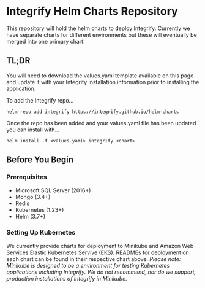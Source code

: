 # Integrify Helm Charts Repository

This repository will hold the helm charts to deploy Integrify. Currently we have separate charts for different environments but these will eventually be merged into one primary chart.



## TL;DR
You will need to download the values.yaml template available on this page and update it with your Integrify installation information prior to installing the application.

To add the Integrify repo...
```
helm repo add integrify https://integrify.github.io/helm-charts
```

Once the repo has been added and your values.yaml file has been updated you can install with...
```
helm install -f <values.yaml> integrify <chart>
```

## Before You Begin

### Prerequisites

- Microsoft SQL Server (2016+)
- Mongo (3.4+)
- Redis
- Kubernetes (1.23+)
- Helm (3.7+)

### Setting Up Kubernetes
We currently provide charts for deployment to Minikube and Amazon Web Services Elastic Kubernetes Servive (EKS). READMEs for deployment on each chart can be found in their respective chart above. *Please note: Minikube is designed to be a environment for testing Kubernetes applications including Integrify. We do not recommend, nor do we support, production installations of Integrify in Minikube.*